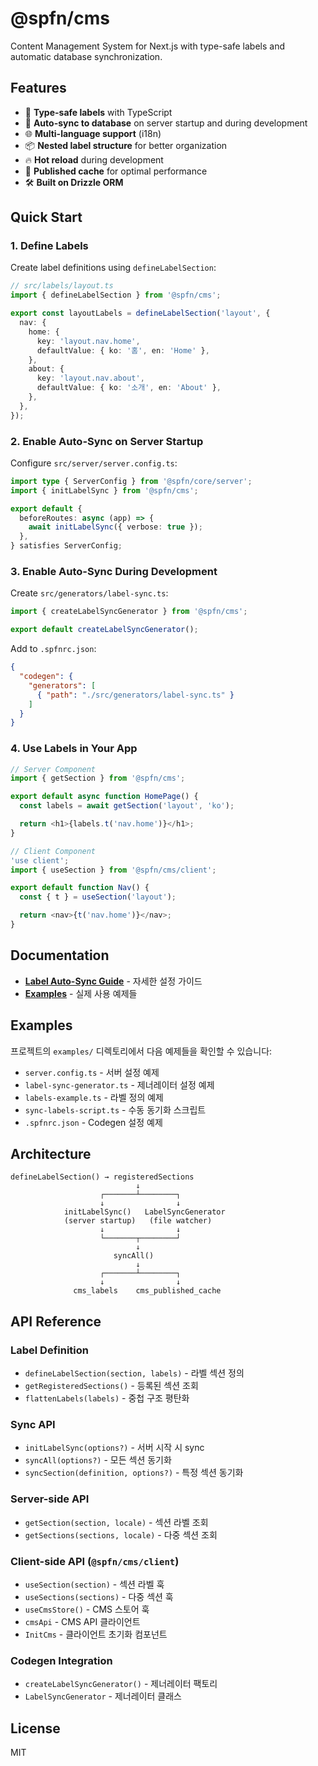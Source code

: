 # @spfn/cms

Content Management System for Next.js with type-safe labels and automatic database synchronization.

## Features

- 🎯 **Type-safe labels** with TypeScript
- 🔄 **Auto-sync to database** on server startup and during development
- 🌐 **Multi-language support** (i18n)
- 📦 **Nested label structure** for better organization
- 🔥 **Hot reload** during development
- 💾 **Published cache** for optimal performance
- 🛠️ **Built on Drizzle ORM**

## Quick Start

### 1. Define Labels

Create label definitions using `defineLabelSection`:

```typescript
// src/labels/layout.ts
import { defineLabelSection } from '@spfn/cms';

export const layoutLabels = defineLabelSection('layout', {
  nav: {
    home: {
      key: 'layout.nav.home',
      defaultValue: { ko: '홈', en: 'Home' },
    },
    about: {
      key: 'layout.nav.about',
      defaultValue: { ko: '소개', en: 'About' },
    },
  },
});
```

### 2. Enable Auto-Sync on Server Startup

Configure `src/server/server.config.ts`:

```typescript
import type { ServerConfig } from '@spfn/core/server';
import { initLabelSync } from '@spfn/cms';

export default {
  beforeRoutes: async (app) => {
    await initLabelSync({ verbose: true });
  },
} satisfies ServerConfig;
```

### 3. Enable Auto-Sync During Development

Create `src/generators/label-sync.ts`:

```typescript
import { createLabelSyncGenerator } from '@spfn/cms';

export default createLabelSyncGenerator();
```

Add to `.spfnrc.json`:

```json
{
  "codegen": {
    "generators": [
      { "path": "./src/generators/label-sync.ts" }
    ]
  }
}
```

### 4. Use Labels in Your App

```typescript
// Server Component
import { getSection } from '@spfn/cms';

export default async function HomePage() {
  const labels = await getSection('layout', 'ko');

  return <h1>{labels.t('nav.home')}</h1>;
}
```

```typescript
// Client Component
'use client';
import { useSection } from '@spfn/cms/client';

export default function Nav() {
  const { t } = useSection('layout');

  return <nav>{t('nav.home')}</nav>;
}
```

## Documentation

- **[Label Auto-Sync Guide](./LABEL_SYNC_GUIDE.md)** - 자세한 설정 가이드
- **[Examples](./examples/)** - 실제 사용 예제들

## Examples

프로젝트의 `examples/` 디렉토리에서 다음 예제들을 확인할 수 있습니다:

- `server.config.ts` - 서버 설정 예제
- `label-sync-generator.ts` - 제너레이터 설정 예제
- `labels-example.ts` - 라벨 정의 예제
- `sync-labels-script.ts` - 수동 동기화 스크립트
- `.spfnrc.json` - Codegen 설정 예제

## Architecture

```
defineLabelSection() → registeredSections
                            ↓
                    ┌───────┴────────┐
                    ↓                ↓
            initLabelSync()   LabelSyncGenerator
            (server startup)   (file watcher)
                    ↓                ↓
                    └───────┬────────┘
                            ↓
                       syncAll()
                            ↓
                    ┌───────┴────────┐
                    ↓                ↓
              cms_labels    cms_published_cache
```

## API Reference

### Label Definition

- `defineLabelSection(section, labels)` - 라벨 섹션 정의
- `getRegisteredSections()` - 등록된 섹션 조회
- `flattenLabels(labels)` - 중첩 구조 평탄화

### Sync API

- `initLabelSync(options?)` - 서버 시작 시 sync
- `syncAll(options?)` - 모든 섹션 동기화
- `syncSection(definition, options?)` - 특정 섹션 동기화

### Server-side API

- `getSection(section, locale)` - 섹션 라벨 조회
- `getSections(sections, locale)` - 다중 섹션 조회

### Client-side API (`@spfn/cms/client`)

- `useSection(section)` - 섹션 라벨 훅
- `useSections(sections)` - 다중 섹션 훅
- `useCmsStore()` - CMS 스토어 훅
- `cmsApi` - CMS API 클라이언트
- `InitCms` - 클라이언트 초기화 컴포넌트

### Codegen Integration

- `createLabelSyncGenerator()` - 제너레이터 팩토리
- `LabelSyncGenerator` - 제너레이터 클래스

## License

MIT